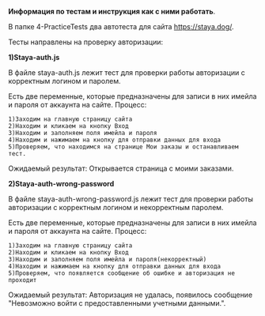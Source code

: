 <b>Информация по тестам и инструкция как с ними работать</b>.

В папке 4-PracticeTests два автотеста для сайта https://staya.dog/.

Тесты направлены на проверку авторизации:

<b>1)Staya-auth.js</b>

В файле staya-auth.js лежит тест для проверки работы авторизации с корректным логином и паролем. 

Есть две переменные, которые предназначены для записи в них имейла и пароля от аккаунта на сайте.
Процесс:

	1)Заходим на главную страницу сайта
	2)Находим и кликаем на кнопку Вход
	3)Находим и заполняем поля имейла и пароля
	4)Находим и нажимаем на кнопку для отправки данных для входа
	5)Проверяем, что находимся на странице Мои заказы и останавливаем тест.
	
Ожидаемый результат: Открывается страница с моими заказами.
	
<b>2)Staya-auth-wrong-password</b></br>

В файле staya-auth-wrong-password.js лежит тест для проверки работы авторизации с корректным логином и некорректным паролем.

Есть две переменные, которые предназначены для записи в них имейла и пароля от аккаунта на сайте.
Процесс:

	1)Заходим на главную страницу сайта
	2)Находим и кликаем на кнопку Вход
	3)Находим и заполняем поля имейла и пароля(некорректный)
	4)Находим и нажимаем на кнопку для отправки данных для входа
	5)Проверяем, что появляется сообщение об ошибке и авторизация не проходит

Ожидаемый результат: Авторизация не удалась, появилось сообщение "Невозможно войти с предоставленными учетными данными.".
